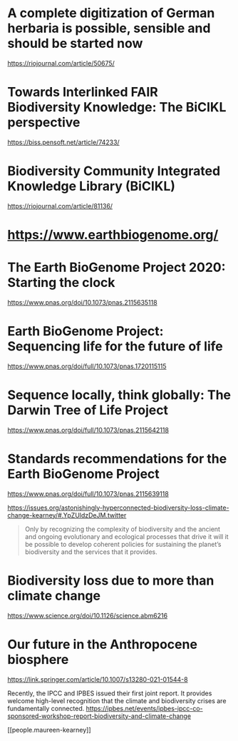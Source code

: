 


# A complete digitization of German herbaria is possible, sensible and should be started now

https://riojournal.com/article/50675/


# Towards Interlinked FAIR Biodiversity Knowledge: The BiCIKL perspective


https://biss.pensoft.net/article/74233/


# Biodiversity Community Integrated Knowledge Library (BiCIKL)
https://riojournal.com/article/81136/


# https://www.earthbiogenome.org/


# The Earth BioGenome Project 2020: Starting the clock
https://www.pnas.org/doi/10.1073/pnas.2115635118

# Earth BioGenome Project: Sequencing life for the future of life

https://www.pnas.org/doi/full/10.1073/pnas.1720115115


# Sequence locally, think globally: The Darwin Tree of Life Project

https://www.pnas.org/doi/full/10.1073/pnas.2115642118


# Standards recommendations for the Earth BioGenome Project
https://www.pnas.org/doi/full/10.1073/pnas.2115639118



https://issues.org/astonishingly-hyperconnected-biodiversity-loss-climate-change-kearney/#.YpZUldzDeJM.twitter


> Only by recognizing the complexity of biodiversity and the ancient and ongoing evolutionary and ecological processes that drive it will it be possible to develop coherent policies for sustaining the planet’s biodiversity and the services that it provides.
> 


# Biodiversity loss due to more than climate change

https://www.science.org/doi/10.1126/science.abm6216


# Our future in the Anthropocene biosphere


https://link.springer.com/article/10.1007/s13280-021-01544-8


Recently, the IPCC and IPBES issued their first joint report. It provides welcome high-level recognition that the climate and biodiversity crises are fundamentally connected. https://ipbes.net/events/ipbes-ipcc-co-sponsored-workshop-report-biodiversity-and-climate-change

[[people.maureen-kearney]]



